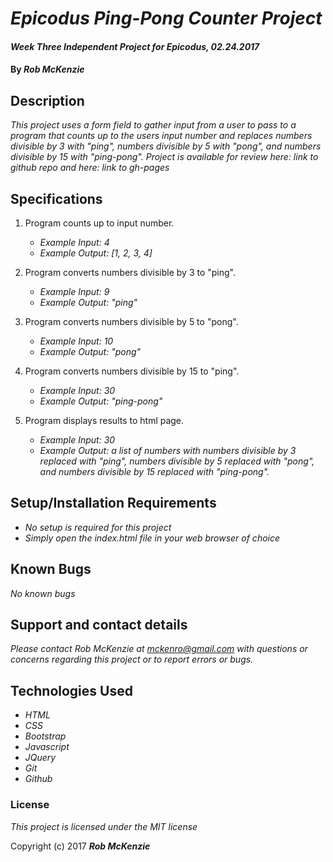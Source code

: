# _Epicodus Ping-Pong Counter Project_

#### _Week Three Independent Project for Epicodus, 02.24.2017_

#### By _**Rob McKenzie**_

## Description

_This project uses a form field to gather input from a user to pass to a program that counts up to the users input number and replaces numbers divisible by 3 with "ping", numbers divisible by 5 with "pong", and numbers divisible by 15 with "ping-pong". Project is available for review here: link to github repo and here: link to gh-pages_

## Specifications
1. Program counts up to input number.
    * _Example Input: 4_
    * _Example Output: [1, 2, 3, 4]_

2. Program converts numbers divisible by 3 to "ping".
    * _Example Input: 9_
    * _Example Output: "ping"_

3. Program converts numbers divisible by 5 to "pong".
    * _Example Input: 10_
    * _Example Output: "pong"_

4. Program converts numbers divisible by 15 to "ping".
    * _Example Input: 30_
    * _Example Output: "ping-pong"_

5. Program displays results to html page.
    * _Example Input: 30_
    * _Example Output: a list of numbers with numbers divisible by 3 replaced with "ping", numbers divisible by 5 replaced with "pong", and numbers divisible by 15 replaced with "ping-pong"._

## Setup/Installation Requirements

* _No setup is required for this project_
* _Simply open the index.html file in your web browser of choice_

## Known Bugs

_No known bugs_

## Support and contact details

_Please contact Rob McKenzie at mckenro@gmail.com with questions or concerns regarding this project or to report errors or bugs._

## Technologies Used

* _HTML_
* _CSS_
* _Bootstrap_
* _Javascript_
* _JQuery_
* _Git_
* _Github_

### License

*This project is licensed under the MIT license*

Copyright (c) 2017 **_Rob McKenzie_**
